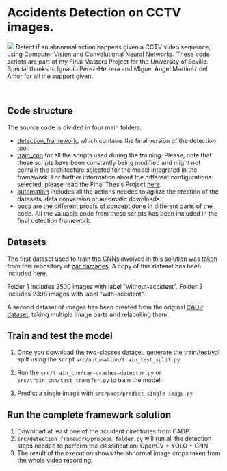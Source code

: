 # Accidents Detection on CCTV images. 
  <img src="https://github.com/jadvani/car-crashes-detector/blob/master/img/preview.png">
 Detect if an abnormal action happens given a CCTV video sequence, using Computer Vision and Convolutional Neural Networks. These code scripts are part of my Final Masters Project for the University of Seville. Special thanks to Ignacio Pérez-Herrera and Miguel Ángel Martínez del Amor for all the support given.  
<p align="center">

</p>

<br>

## Code structure

The source code is divided in four main folders:

* [detection_framework](https://github.com/jadvani/CCTV-crashes-detector/tree/master/src/detection_framework), which contains the final version of the detection tool. 
* [train_cnn](https://github.com/jadvani/CCTV-crashes-detector/tree/master/src/train_cnn) for all the scripts used during the training. Please, note that these scripts have been constantly being modified and might not contain the architecture selected for the model integrated in the framework. For further information about the different configurations selected, please read the Final Thesis Project [here]().
* [automation](https://github.com/jadvani/CCTV-crashes-detector/tree/master/src/automation) includes all the actions needed to agilize the creation of the datasets, data conversion or automatic downloads. 
* [pocs](https://github.com/jadvani/CCTV-crashes-detector/tree/master/src/pocs) are the different proofs of concept done in different parts of the code. All the valuable code from these scripts has been included in the final detection framework. 

## Datasets

The first dataset used to train the CNNs involved in this solution was taken from this repository of [car damages](https://github.com/mghatee/Accident-Images-Analysis-Dataset). A copy of this dataset has been included here. 

Folder 1 includes 2500 images with label "without-accident".
Folder 2 includes 2398 images with label "with-accident".

A second dataset of images has been created from the original [CADP dataset](https://ankitshah009.github.io/accident_forecasting_traffic_camera), taking multiple image parts and relabelling them. 

## Train and test the model

1. Once you download the two-classes dataset, generate the train/test/val split using the script `src/automation/train_test_split.py`

2. Run the `src/train_cnn/car-crashes-detector.py` or `src/train_cnn/test_transfer.py` to train the model.

3. Predict a single image with `src/pocs/predict-single-image.py`


## Run the complete framework solution

1. Download at least one of the accident directories from CADP. 
2. `src/detection_framework/process_folder.py` will run all the detection steps needed to perform the classification: OpenCV + YOLO + CNN
3. The result of the execution shows the abnormal image crops taken from the whole video recording. 
